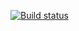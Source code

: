 [![Build status](https://ci.appveyor.com/api/projects/status/rvl38mqxf5d8bqlx?svg=true)](https://ci.appveyor.com/project/paveldm744/patterns)